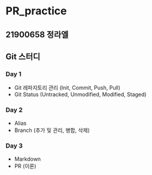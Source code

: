 # PR_practice

## 21900658 정라엘
## Git 스터디
### Day 1
- Git 레파지토리 관리 (Init, Commit, Push, Pull)
- Git Status (Untracked, Unmodified, Modified, Staged)
### Day 2
- Alias
- Branch (추가 및 관리, 병합, 삭제)
### Day 3
- Markdown
- PR (이론)
